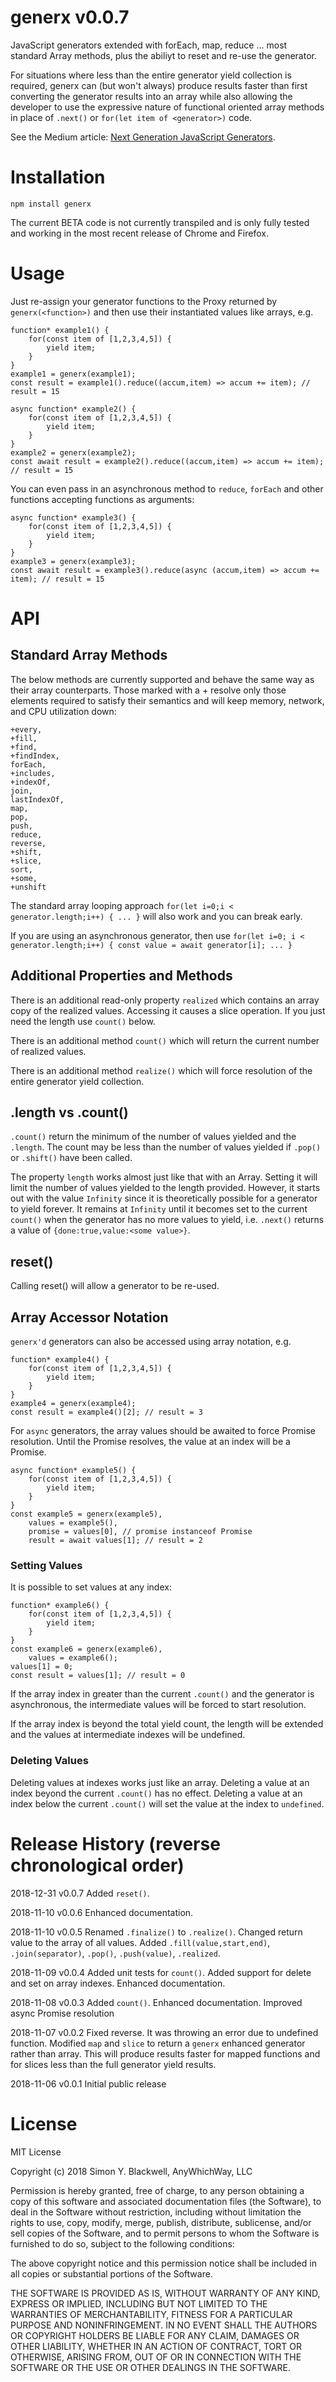 # generx v0.0.7

JavaScript generators extended with forEach, map, reduce ... most standard Array methods, plus the abiliyt to reset and re-use the generator.

For situations where less than the entire generator yield collection is required, generx can (but won't always) produce results faster than first converting the generator results into an array while 
also allowing the developer to use the expressive nature of functional oriented array methods in place of `.next()` or `for(let item of <generator>)` code.

See the Medium article: [Next Generation JavaScript Generators](https://medium.com/me/stats/post/df08312fa62d).

# Installation

`npm install generx`

The current BETA code is not currently transpiled and is only fully tested and working in the most recent release of Chrome and Firefox.


# Usage

Just re-assign your generator functions to the Proxy returned by `generx(<function>)` and then use their instantiated values like arrays, e.g.

```
function* example1() {
	for(const item of [1,2,3,4,5]) {
		yield item;
	}
}
example1 = generx(example1);
const result = example1().reduce((accum,item) => accum += item); // result = 15

async function* example2() {
	for(const item of [1,2,3,4,5]) {
		yield item;
	}
}
example2 = generx(example2);
const await result = example2().reduce((accum,item) => accum += item); // result = 15
```

You can even pass in an asynchronous method to `reduce`, `forEach` and other functions accepting functions as arguments:

```
async function* example3() {
	for(const item of [1,2,3,4,5]) {
		yield item;
	}
}
example3 = generx(example3);
const await result = example3().reduce(async (accum,item) => accum += item); // result = 15

```

# API

## Standard Array Methods

The below methods are currently supported and behave the same way as their array counterparts. Those marked with a + resolve
only those elements required to satisfy their semantics and will keep memory, network, and CPU utilization down:

```
+every,
+fill,
+find,
+findIndex,
forEach,
+includes,
+indexOf,
join,
lastIndexOf,
map,
pop,
push,
reduce,
reverse,
+shift,
+slice,
sort,
+some,
+unshift
```

The standard array looping approach `for(let i=0;i < generator.length;i++) { ... }` will also work and you can break early.

If you are using an asynchronous generator, then use `for(let i=0; i < generator.length;i++) { const value = await generator[i]; ... }`

## Additional Properties and Methods

There is an additional read-only property `realized` which contains an array copy of the realized values. Accessing it causes a slice operation. If you just need the
length use `count()` below.

There is an additional method `count()` which will return the current number of realized values.

There is an additional method `realize()` which will force resolution of the entire generator yield collection.

## .length vs .count()

`.count()` return the minimum of the number of values yielded and the `.length`. The count may be less than the number of values yielded if `.pop()` or `.shift()`
have been called. 

The property `length` works almost just like that with an Array. Setting it will limit the number of values yielded to the length provided.
However, it starts out with the value `Infinity` since it is theoretically possible for a generator to yield forever. It remains at `Infinity` until it
becomes set to the current `count()` when the generator has no more values to yield, i.e. `.next()` returns a value of `{done:true,value:<some value>}`.

## reset()

Calling reset() will allow a generator to be re-used.

## Array Accessor Notation

`generx'd` generators can also be accessed using array notation, e.g.

```
function* example4() {
	for(const item of [1,2,3,4,5]) {
		yield item;
	}
}
example4 = generx(example4);
const result = example4()[2]; // result = 3
```

For `async` generators, the array values should be awaited to force Promise resolution. Until the Promise resolves, the value at an index will be a Promise.

```
async function* example5() {
	for(const item of [1,2,3,4,5]) {
		yield item;
	}
}
const example5 = generx(example5),
	values = example5(),
	promise = values[0], // promise instanceof Promise
	result = await values[1]; // result = 2
```

### Setting Values

It is possible to set values at any index:

```
function* example6() {
	for(const item of [1,2,3,4,5]) {
		yield item;
	}
}
const example6 = generx(example6),
	values = example6();
values[1] = 0;
const result = values[1]; // result = 0
```

If the array index in greater than the current `.count()` and the generator is asynchronous, the intermediate values will be forced to start resolution.

If the array index is beyond the total yield count, the length will be extended and the values at intermediate indexes will be undefined.

### Deleting Values

Deleting values at indexes works just like an array. Deleting a value at an index beyond the current `.count()` has no effect. Deleting a value at an index below the current
`.count()` will set the value at the index to `undefined`.


# Release History (reverse chronological order)

2018-12-31 v0.0.7 Added `reset()`.

2018-11-10 v0.0.6 Enhanced documentation. 

2018-11-10 v0.0.5 Renamed `.finalize()` to `.realize()`. Changed return value to the array of all values. Added `.fill(value,start,end)`, `.join(separator)`, 
`.pop()`, `.push(value)`, `.realized`.

2018-11-09 v0.0.4 Added unit tests for `count()`. Added support for delete and set on array indexes. Enhanced documentation.

2018-11-08 v0.0.3 Added `count()`. Enhanced documentation. Improved async Promise resolution

2018-11-07 v0.0.2 Fixed reverse. It was throwing an error due to undefined function. Modified `map` and `slice` to return a `generx` enhanced 
generator rather than array. This will produce results faster for mapped functions and for slices less than the full generator yield results.

2018-11-06 v0.0.1 Initial public release

# License

MIT License

Copyright (c) 2018 Simon Y. Blackwell, AnyWhichWay, LLC

Permission is hereby granted, free of charge, to any person obtaining a copy
of this software and associated documentation files (the Software), to deal
in the Software without restriction, including without limitation the rights
to use, copy, modify, merge, publish, distribute, sublicense, and/or sell
copies of the Software, and to permit persons to whom the Software is
furnished to do so, subject to the following conditions:

The above copyright notice and this permission notice shall be included in all
copies or substantial portions of the Software.

THE SOFTWARE IS PROVIDED AS IS, WITHOUT WARRANTY OF ANY KIND, EXPRESS OR
IMPLIED, INCLUDING BUT NOT LIMITED TO THE WARRANTIES OF MERCHANTABILITY,
FITNESS FOR A PARTICULAR PURPOSE AND NONINFRINGEMENT. IN NO EVENT SHALL THE
AUTHORS OR COPYRIGHT HOLDERS BE LIABLE FOR ANY CLAIM, DAMAGES OR OTHER
LIABILITY, WHETHER IN AN ACTION OF CONTRACT, TORT OR OTHERWISE, ARISING FROM,
OUT OF OR IN CONNECTION WITH THE SOFTWARE OR THE USE OR OTHER DEALINGS IN THE
SOFTWARE.
